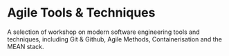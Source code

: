 # Agile Tools & Techniques

A selection of workshop on modern software engineering tools and techniques, including Git & Github, Agile Methods, Containerisation and the MEAN stack.